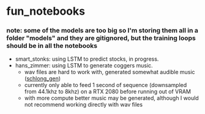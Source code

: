 # fun_notebooks  

### note: some of the models are too big so I'm storing them all in a folder "models" and they are gitignored, but the training loops should be in all the notebooks

- smart_stonks: using LSTM to predict stocks, in progress.
- hans_zimmer: using LSTM to generate coggers music.
  - wav files are hard to work with, generated somewhat audible music ([schlong_gen](https://github.com/seangao14/fun_notebooks/blob/master/data/hans_zimmer/schlong_gen.wav))
  - currently only able to feed 1 second of sequence (downsampled from 44.1khz to 8khz) on a RTX 2080 before running out of VRAM
  - with more compute better music may be generated, although I would not recommend working directly with wav files
